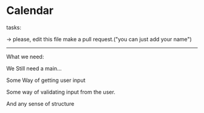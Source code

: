 # Calendar

tasks:

-> please, edit this file make a pull request.("you can just add your name")

------------------------------------------------------------------------------

What we need:

We Still need a main...

Some Way of getting user input

Some way of validating input from the user.

And any sense of structure

